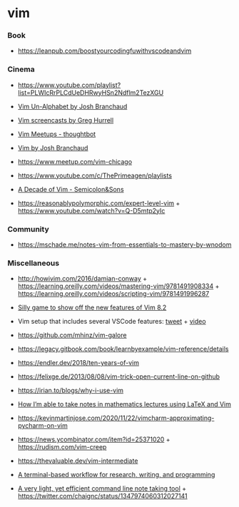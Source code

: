 vim
===

### Book

-   https://leanpub.com/boostyourcodingfuwithvscodeandvim

### Cinema

-   https://www.youtube.com/playlist?list=PLWIcRrPLCdUeDHRwyHSn2Ndflm2TezXGU

<!-- -->

-   [Vim Un-Alphabet by Josh Branchaud](https://www.youtube.com/playlist?list=PL46-cKSxMYYCMpzXo6p0Cof8hJInYgohU)

<!-- -->

-   [Vim screencasts by Greg Hurrell](https://www.youtube.com/playlist?list=PLwJS-G75vM7kFO-yUkyNphxSIdbi_1NKX)

<!-- -->

-   [Vim Meetups - thoughtbot](https://www.youtube.com/playlist?list=PL8tzorAO7s0jy7DQ3Q0FwF3BnXGQnDirs)

<!-- -->

-   [Vim by Josh Branchaud](https://www.youtube.com/playlist?list=PL46-cKSxMYYB46G6HR6hERWjKCiHTLjxt)

<!-- -->

-   https://www.meetup.com/vim-chicago

<!-- -->

-   https://www.youtube.com/c/ThePrimeagen/playlists

<!-- -->

-   [A Decade of Vim - Semicolon&Sons](https://www.youtube.com/playlist?list=PLpkoC9yJXDKkm4MStIQoieUPwNjO4Rb_M)

<!-- -->

-   https://reasonablypolymorphic.com/expert-level-vim + https://www.youtube.com/watch?v=Q-D5mtp2yIc

### Community

-   https://mschade.me/notes-vim-from-essentials-to-mastery-by-wnodom

### Miscellaneous

-   http://howivim.com/2016/damian-conway + https://learning.oreilly.com/videos/mastering-vim/9781491908334 + https://learning.oreilly.com/videos/scripting-vim/9781491996287

<!-- -->

-   [Silly game to show off the new features of Vim 8.2](https://github.com/vim/killersheep)

<!-- -->

-   Vim setup that includes several VSCode features: [tweet](https://twitter.com/benawad/status/1193911350541590528) + [video](https://youtu.be/gnupOrSEikQ)

<!-- -->

-   https://github.com/mhinz/vim-galore

<!-- -->

-   https://legacy.gitbook.com/book/learnbyexample/vim-reference/details

<!-- -->

-   https://endler.dev/2018/ten-years-of-vim

<!-- -->

-   https://felixge.de/2013/08/08/vim-trick-open-current-line-on-github

<!-- -->

-   https://irian.to/blogs/why-i-use-vim

<!-- -->

-   [How I’m able to take notes in mathematics lectures using LaTeX and Vim](https://castel.dev/post/lecture-notes-1)

<!-- -->

-   https://kevinmartinjose.com/2020/11/22/vimcharm-approximating-pycharm-on-vim

<!-- -->

-   https://news.ycombinator.com/item?id=25371020 + https://rudism.com/vim-creep

<!-- -->

-   https://thevaluable.dev/vim-intermediate

<!-- -->

-   [A terminal-based workflow for research, writing, and programming](https://news.ycombinator.com/item?id=25297268)

<!-- -->

-   [A very light, yet efficient command line note taking tool](https://gist.github.com/nongiach/125b4b3cc8931464ea08446f5f436fec) + https://twitter.com/chaignc/status/1347974060312027141
